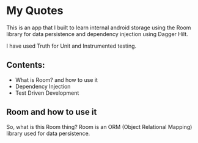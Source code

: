 # My Quotes

This is an app that I built to learn internal android storage using the Room library for data persistence and dependency injection using Dagger Hilt.

I have used Truth for Unit and Instrumented testing.

## Contents:
- What is Room? and how to use it
- Dependency Injection
- Test Driven Development

## Room and how to use it
So, what is this Room thing? Room is an ORM (Object Relational Mapping) library used for data persistence. 

